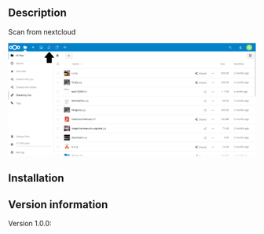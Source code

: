 Description
-----------
Scan from nextcloud

![](https://github.com/sndkcorp/twainwebscan/raw/master/appinfo/scan.gif)

Installation
------------

Version information
-------------
Version 1.0.0:
